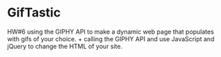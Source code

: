 # GifTastic
HW#6 using the GIPHY API to make a dynamic web page that populates with gifs of your choice. + calling the GIPHY API and use JavaScript and jQuery to change the HTML of your site.
